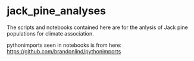 # jack_pine_analyses

The scripts and notebooks contained here are for the anlysis of Jack pine populations for climate association.

pythonimports seen in notebooks is from here: https://github.com/brandonlind/pythonimports
